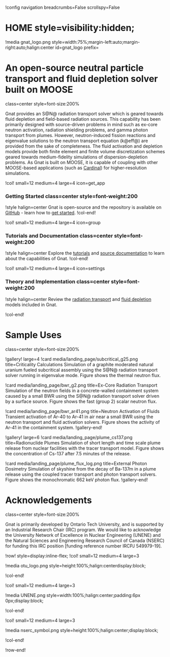 !config navigation breadcrumbs=False scrollspy=False

# HOME style=visibility:hidden;

!media gnat_logo.png
  style=width:75%;margin-left:auto;margin-right:auto;halign:center
  id=gnat_logo
  prefix=

# An open-source neutral particle transport and fluid depletion solver built on MOOSE
  class=center
  style=font-size:200%

Gnat provides an S@N@ radiation transport solver which is geared towards fluid depletion and field-based
radiation sources. This capability has been primarily designed with source-driven problems in mind
such as ex-core neutron activation, radiation shielding problems, and gamma photon transport from plumes.
However, neutron-induced fission reactions and eigenvalue solutions to the neutron transport equation (k@eff@)
are provided from the sake of completeness. The fluid activation and depletion models provide both finite element and finite
volume discretization schemes geared towards medium-fidelity simulations of dispersion-depletion problems.
As Gnat is built on MOOSE, it is capable of coupling with other MOOSE-based applications (such as
[Cardinal](https://cardinal.cels.anl.gov/index.html)) for higher-resolution simulations.

!col! small=12 medium=4 large=4 icon=get_app

### Getting Started class=center style=font-weight:200

!style halign=center
Gnat is open-source and the repository is available on [GitHub](https://github.com/OTU-Center-for-SMRs/gnat) -
learn how to [get started](installation/index.md).
!col-end!

!col! small=12 medium=4 large=4 icon=group

### Tutorials and Documentation class=center style=font-weight:200

!style halign=center
Explore the [tutorials](tutorials/index.md) and [source documentation](source/index.md)
to learn about the capabilities of Gnat.
!col-end!

!col! small=12 medium=4 large=4 icon=settings

### Theory and Implementation class=center style=font-weight:200

!style halign=center
Review the [radiation transport](about/radiation_transport.md) and
[fluid depletion](about/mobile_depletion.md) models included in Gnat.

!col-end!

# Sample Uses
  class=center
  style=font-size:200%


!gallery! large=4
!card media/landing_page/subcritical_g25.png title=Criticality Calculations
Simulation of a graphite moderated natural uranium fueled subcritical assembly using the S@N@ radiation transport solver running in eigenvalue mode. Figure shows the thermal neutron flux.

!card media/landing_page/bwr_g2.png title=Ex-Core Radiation Transport
Simulation of the neutron fields in a concrete-walled containment system caused by a small BWR using the S@N@ radiation transport solver driven by a surface source. Figure shows the fast (group 2) scalar neutron flux.

!card media/landing_page/bwr_ar41.png title=Neutron Activation of Fluids
Transient activation of Ar-40 to Ar-41 in air near a small BWR using the neutron transport and fluid activation solvers. Figure shows the activity of Ar-41 in the containment system.
!gallery-end!

!gallery! large=6
!card media/landing_page/plume_cs137.png title=Radionuclide Plumes
Simulation of short length and time scale plume release from nuclear facilities with the tracer transport model. Figure shows the concentration of Cs-137 after 7.5 minutes of the release.

!card media/landing_page/plume_flux_log.png title=External Photon Dosimetry
Simulation of skyshine from the decay of Ba-137m in a plume release using the coupled tracer transport and photon transport solvers. Figure shows the monochromatic 662 keV photon flux.
!gallery-end!

# Acknowledgements
  class=center
  style=font-size:200%

Gnat is primarily developed by Ontario Tech University, and is supported by an Industrial Research Chair
(IRC) program. We would like to acknowledge the University Network of Excellence in Nuclear Engineering
(UNENE) and the Natural Sciences and Engineering Research Council of Canada (NSERC) for funding
this IRC position \[funding reference number IRCPJ 549979-19\].

!row! style=display:inline-flex;
!col! small=12 medium=4 large=3

!media otu_logo.png style=height:100%;halign:centerdisplay:block;

!col-end!

!col! small=12 medium=4 large=3

!media UNENE.png style=width:100%;halign:center;padding:6px 0px;display:block;

!col-end!

!col! small=12 medium=4 large=3

!media nserc_symbol.png style=height:100%;halign:center;display:block;

!col-end!

!row-end!
